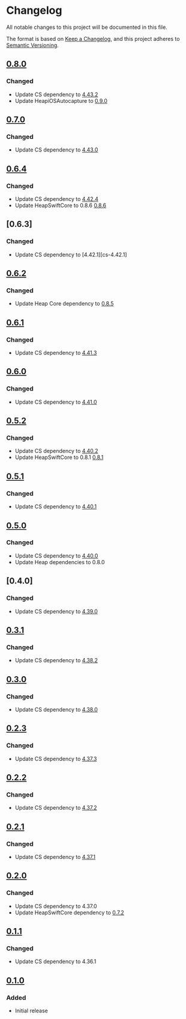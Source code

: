 # Changelog

All notable changes to this project will be documented in this file.

The format is based on [Keep a Changelog](https://keepachangelog.com/en/1.0.0/),
and this project adheres to [Semantic Versioning](https://semver.org/spec/v2.0.0.html).

## [0.8.0]

### Changed

- Update CS dependency to [4.43.2][cs-4.43.2]
- Update HeapiOSAutocapture to [0.9.0][heap-ios-autocapture-0.9.0]

[heap-ios-autocapture-0.9.0]: https://github.com/heap/heap-ios-autocapture-sdk/releases/tag/0.9.0
[cs-4.43.2]: https://github.com/ContentSquare/CS_iOS_SDK/releases/tag/4.43.2
[0.8.0]: https://github.com/ContentSquare/apple-sdk/releases/tag/0.8.0


## [0.7.0]

### Changed

- Update CS dependency to [4.43.0][cs-4.43.0]

[cs-4.43.0]: https://github.com/ContentSquare/CS_iOS_SDK/releases/tag/4.43.0
[0.7.0]: https://github.com/ContentSquare/apple-sdk/releases/tag/0.7.0

## [0.6.4]

### Changed

- Update CS dependency to [4.42.4][cs-4.42.4]
- Update HeapSwiftCore to 0.8.6 [0.8.6][heap-swift-core-0.8.6]

[heap-swift-core-0.8.6]: https://github.com/heap/heap-swift-core-sdk/releases/tag/0.8.6
[cs-4.42.4]: https://github.com/ContentSquare/CS_iOS_SDK/releases/tag/4.42.4
[0.6.4]: https://github.com/ContentSquare/apple-sdk/releases/tag/0.6.4

## [0.6.3]

### Changed

- Update CS dependency to [4.42.1][cs-4.42.1]

## [0.6.2]

### Changed

- Update Heap Core dependency to [0.8.5][heap-swift-core-0.8.5]

[heap-swift-core-0.8.5]: https://github.com/heap/heap-swift-core-sdk/releases/tag/0.8.5
[0.6.2]: https://github.com/ContentSquare/apple-sdk/releases/tag/0.6.2

## [0.6.1]

### Changed

- Update CS dependency to [4.41.3][cs-4.41.3]

[cs-4.41.3]: https://github.com/ContentSquare/CS_iOS_SDK/releases/tag/4.41.3
[0.6.1]: https://github.com/ContentSquare/apple-sdk/releases/tag/0.6.1

## [0.6.0]

### Changed

- Update CS dependency to [4.41.0][cs-4.41.0]

[cs-4.41.0]: https://github.com/ContentSquare/CS_iOS_SDK/releases/tag/4.41.0
[0.6.0]: https://github.com/ContentSquare/apple-sdk/releases/tag/0.6.0

## [0.5.2]

### Changed

- Update CS dependency to [4.40.2][cs-4.40.2]
- Update HeapSwiftCore to 0.8.1 [0.8.1][heap-swift-core-0.8.1]

[heap-swift-core-0.8.1]: https://github.com/heap/heap-swift-core-sdk/releases/tag/0.8.1
[cs-4.40.2]: https://github.com/ContentSquare/CS_iOS_SDK/releases/tag/4.40.2
[0.5.2]: https://github.com/ContentSquare/apple-sdk/releases/tag/0.5.2

## [0.5.1]

### Changed

- Update CS dependency to [4.40.1][cs-4.40.1]

[cs-4.40.1]: https://github.com/ContentSquare/CS_iOS_SDK/releases/tag/4.40.1
[0.5.1]: https://github.com/ContentSquare/apple-sdk/releases/tag/0.5.1

## [0.5.0]

### Changed

- Update CS dependency to [4.40.0][cs-4.40.0]
- Update Heap dependencies to 0.8.0

[cs-4.40.0]: https://github.com/ContentSquare/CS_iOS_SDK/releases/tag/4.40.0
[0.5.0]: https://github.com/ContentSquare/apple-sdk/releases/tag/0.5.0

## [0.4.0]

### Changed

- Update CS dependency to [4.39.0][cs-4.39.0]

[cs-4.39.0]: https://github.com/ContentSquare/CS_iOS_SDK/releases/tag/4.39.0

## [0.3.1]

### Changed

- Update CS dependency to [4.38.2][cs-4.38.2]

[cs-4.38.2]: https://github.com/ContentSquare/CS_iOS_SDK/releases/tag/4.38.2
[0.3.1]: https://github.com/ContentSquare/apple-sdk/releases/tag/0.3.1

## [0.3.0]

### Changed

- Update CS dependency to [4.38.0][cs-4.38.0]

[cs-4.38.0]: https://github.com/ContentSquare/CS_iOS_SDK/releases/tag/4.38.0
[0.3.0]: https://github.com/ContentSquare/apple-sdk/releases/tag/0.3.0

## [0.2.3]

### Changed

- Update CS dependency to [4.37.3][cs-4.37.3]

[cs-4.37.3]: https://github.com/ContentSquare/CS_iOS_SDK/releases/tag/4.37.3
[0.2.3]: https://github.com/ContentSquare/apple-sdk/releases/tag/0.2.3

## [0.2.2]

### Changed

- Update CS dependency to [4.37.2][cs-4.37.2]

[cs-4.37.2]: https://github.com/ContentSquare/CS_iOS_SDK/releases/tag/4.37.2
[0.2.2]: https://github.com/ContentSquare/apple-sdk/releases/tag/0.2.2

## [0.2.1]

### Changed

- Update CS dependency to [4.37.1][cs-4.37.1]

[cs-4.37.1]: https://github.com/ContentSquare/CS_iOS_SDK/releases/tag/4.37.1
[0.2.1]: https://github.com/ContentSquare/apple-sdk/releases/tag/0.2.1

## [0.2.0]

### Changed

- Update CS dependency to 4.37.0
- Update HeapSwiftCore dependency to [0.7.2][heap-swift-core-0.7.2]

[heap-swift-core-0.7.2]: https://github.com/heap/heap-swift-core-sdk/releases/tag/0.7.2
[0.2.0]: https://github.com/ContentSquare/apple-sdk/releases/tag/0.2.0

## [0.1.1]

### Changed

- Update CS dependency to 4.36.1

[0.1.1]: https://github.com/ContentSquare/apple-sdk/releases/tag/0.1.1

## [0.1.0]

### Added

- Initial release

[0.1.0]: https://github.com/ContentSquare/apple-sdk/releases/tag/0.1.0
